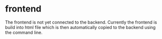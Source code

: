 # frontend

The frontend is not yet connected to the backend. Currently the frontend is build into html file which is then automatically copied to the backend using the command line. 
